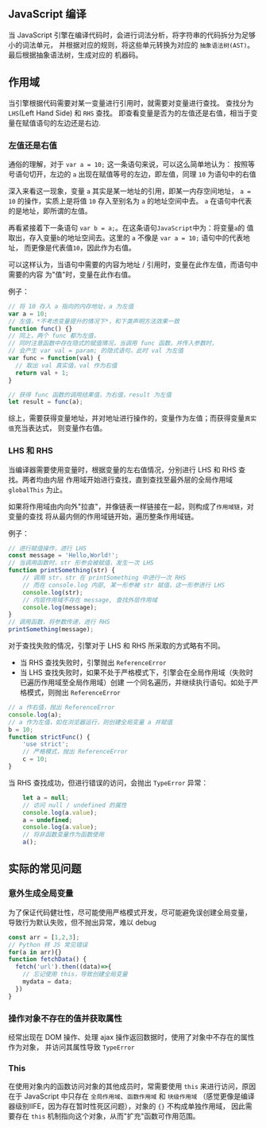 ## JavaScript 编译

当 JavaScript 引擎在编译代码时，会进行词法分析，将字符串的代码拆分为足够小的词法单元，
并根据对应的规则，将这些单元转换为对应的 `抽象语法树(AST)`。最后根据抽象语法树，生成对应的
机器码。

## 作用域

当引擎根据代码需要对某一变量进行引用时，就需要对变量进行查找。
查找分为 `LHS`(Left Hand Side) 和 `RHS` 查找。
即查看变量是否为的左值还是右值，相当于变量在赋值语句的左边还是右边.

### 左值还是右值

通俗的理解，对于 `var a = 10;` 这一条语句来说，可以这么简单地认为：
按照等号语句切开，左边的 `a` 出现在赋值等号的左边，即左值，同理 `10` 为语句中的右值

深入来看这一现象，变量 `a` 其实是某一地址的引用，即某一内存空间地址，
`a = 10` 的操作，实质上是将值 `10` 存入至别名为 `a` 的地址空间中去。
`a` 在语句中代表的是地址，即所谓的左值。

再看紧接着下一条语句 `var b = a;`。在这条语句`JavaScript`中为：将变量`a`的
值取出，存入变量`b`的地址空间去。这里的 `a` 不像是 `var a = 10;` 语句中的代表地址，
而更像是代表值`10`，因此作为右值。

可以这样认为，当语句中需要的内容为地址 / 引用时，变量在此作左值，而语句中需要的内容
为"值"时，变量在此作右值。

例子：

```javascript
// 将 10 存入 a 指向的内存地址，a 为左值
var a = 10;
// 左值，*不考虑变量提升的情况下*，和下类声明方法效果一致
function func() {}
// 同上，两个 func 都为左值，
// 同时注意函数中存在隐式的赋值情况，当调用 func 函数，并传入参数时，
// 会产生 var val = param; 的隐式语句，此时 val 为左值
var func = function(val) {
  // 取出 val 真实值，val 作为右值
  return val + 1;
}

// 获得 func 函数的调用结果值，为右值，result 为左值
let result = func(a);
```

综上，需要获得变量地址，并对地址进行操作的，变量作为左值；而获得变量`真实值`充当表达式，
则变量作右值。

### LHS 和 RHS

当编译器需要使用变量时，根据变量的左右值情况，分别进行 LHS 和 RHS 查找。两者均由内层
作用域开始进行查找，直到查找至最外层的全局作用域 `globalThis` 为止。

如果将作用域由内向外"拉直"，并像链表一样链接在一起，则构成了`作用域链`，对变量的查找
将从最内侧的作用域链开始，遍历整条作用域链。

例子：

```javascript
// 进行赋值操作，进行 LHS
const message = 'Hello,World!';
// 当调用函数时，str 形参会被赋值，发生一次 LHS
function printSomething(str) {
    // 调用 str，str 在 printSomething 中进行一次 RHS
    // 而在 console.log 内部, 某一形参被 str 赋值，这一形参进行 LHS
    console.log(str);
    // 内层作用域不存在 message, 查找外层作用域
    console.log(message);
}
// 调用函数，将参数传递，进行 RHS
printSomething(message);
```

对于查找失败的情况，引擎对于 LHS 和 RHS 所采取的方式略有不同。

- 当 RHS 查找失败时，引擎抛出 `ReferenceError`
- 当 LHS 查找失败时，如果不处于严格模式下，引擎会在全局作用域（失败时已遍历作用域至全局作用域）创建
一个同名遍历，并继续执行语句。如处于严格模式，则抛出 `ReferenceError`

```javascript
// a 作右值，抛出 ReferenceError
console.log(a);
// a 作为左值，如在浏览器运行，则创建全局变量 a 并赋值
b = 10;
function strictFunc() {
    'use strict';
    // 严格模式，抛出 ReferenceError
    c = 10;
}
```

当 RHS 查找成功，但进行错误的访问，会抛出 `TypeError` 异常：

```javascript
    let a = null;
    // 访问 null / undefined 的属性
    console.log(a.value);
    a = undefined;
    console.log(a.value);
    // 将非函数变量作为函数使用
    a();
```


## 实际的常见问题

### 意外生成全局变量

为了保证代码健壮性，尽可能使用严格模式开发，尽可能避免误创建全局变量，
导致行为默认失败，但不抛出异常，难以 debug

```javascript
const arr = [1,2,3];
// Python 转 JS 常见错误
for(a in arr){}
function fetchData() {
  fetch('url').then((data)=>{
    // 忘记使用 this，导致创建全局变量
    mydata = data;
  })
}
```

### 操作对象不存在的值并获取属性

经常出现在 DOM 操作、处理 ajax 操作返回数据时，使用了对象中不存在的属性作为对象，
并访问其属性导致 `TypeError`

### This

在使用对象内的函数访问对象的其他成员时，常需要使用 `this` 来进行访问，原因在于
JavaScript 中只存在 `全局作用域`、`函数作用域` 和 `块级作用域`
（感觉更像是编译器级别IIFE，因为存在暂时性死区问题），对象的 `{}` 不构成单独作用域，
因此需要存在 `this` 机制指向这个对象，从而"扩充"函数可作用范围。
